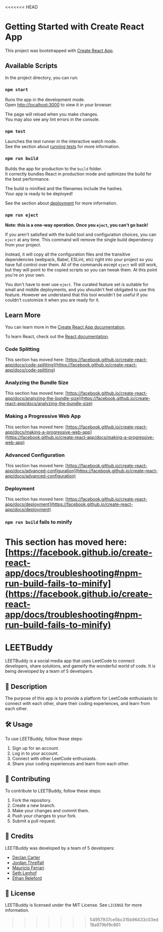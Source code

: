 <<<<<<< HEAD
# Getting Started with Create React App

This project was bootstrapped with [Create React App](https://github.com/facebook/create-react-app).

## Available Scripts

In the project directory, you can run:

### `npm start`

Runs the app in the development mode.\
Open [http://localhost:3000](http://localhost:3000) to view it in your browser.

The page will reload when you make changes.\
You may also see any lint errors in the console.

### `npm test`

Launches the test runner in the interactive watch mode.\
See the section about [running tests](https://facebook.github.io/create-react-app/docs/running-tests) for more information.

### `npm run build`

Builds the app for production to the `build` folder.\
It correctly bundles React in production mode and optimizes the build for the best performance.

The build is minified and the filenames include the hashes.\
Your app is ready to be deployed!

See the section about [deployment](https://facebook.github.io/create-react-app/docs/deployment) for more information.

### `npm run eject`

**Note: this is a one-way operation. Once you `eject`, you can't go back!**

If you aren't satisfied with the build tool and configuration choices, you can `eject` at any time. This command will remove the single build dependency from your project.

Instead, it will copy all the configuration files and the transitive dependencies (webpack, Babel, ESLint, etc) right into your project so you have full control over them. All of the commands except `eject` will still work, but they will point to the copied scripts so you can tweak them. At this point you're on your own.

You don't have to ever use `eject`. The curated feature set is suitable for small and middle deployments, and you shouldn't feel obligated to use this feature. However we understand that this tool wouldn't be useful if you couldn't customize it when you are ready for it.

## Learn More

You can learn more in the [Create React App documentation](https://facebook.github.io/create-react-app/docs/getting-started).

To learn React, check out the [React documentation](https://reactjs.org/).

### Code Splitting

This section has moved here: [https://facebook.github.io/create-react-app/docs/code-splitting](https://facebook.github.io/create-react-app/docs/code-splitting)

### Analyzing the Bundle Size

This section has moved here: [https://facebook.github.io/create-react-app/docs/analyzing-the-bundle-size](https://facebook.github.io/create-react-app/docs/analyzing-the-bundle-size)

### Making a Progressive Web App

This section has moved here: [https://facebook.github.io/create-react-app/docs/making-a-progressive-web-app](https://facebook.github.io/create-react-app/docs/making-a-progressive-web-app)

### Advanced Configuration

This section has moved here: [https://facebook.github.io/create-react-app/docs/advanced-configuration](https://facebook.github.io/create-react-app/docs/advanced-configuration)

### Deployment

This section has moved here: [https://facebook.github.io/create-react-app/docs/deployment](https://facebook.github.io/create-react-app/docs/deployment)

### `npm run build` fails to minify

This section has moved here: [https://facebook.github.io/create-react-app/docs/troubleshooting#npm-run-build-fails-to-minify](https://facebook.github.io/create-react-app/docs/troubleshooting#npm-run-build-fails-to-minify)
=======
# LEETBuddy
LEETBuddy is a social media app that uses LeetCode to connect developers, share solutions, and gameify the wonderful world of code. It is being developed by a team of 5 developers.

## 📝 Description
The purpose of this app is to provide a platform for LeetCode enthusiasts to connect with each other, share their coding experiences, and learn from each other.


## 🛠️ Usage
To use LEETBuddy, follow these steps:
1. Sign up for an account.
2. Log in to your account.
3. Connect with other LeetCode enthusiasts.
4. Share your coding experiences and learn from each other.

## 👥 Contributing
To contribute to LEETBuddy, follow these steps:
1. Fork the repository.
2. Create a new branch.
3. Make your changes and commit them.
4. Push your changes to your fork.
5. Submit a pull request.

## 🙌 Credits
LEETBuddy was developed by a team of 5 developers:
- [Declan Carter](https://github.com/thedeclancarter)
- [Jordan Threlfall](https://github.com/jordanthrelfall)
- [Mauricio Ferrari](https://github.com/meecethereese)
- [Seth Lenhof](https://github.com/sethlenhof)
- [Ethan Releford](https://github.com/ethanreleford)

## 📜 License
LEETBuddy is licensed under the MIT License. See `LICENSE` for more information.
>>>>>>> 54957937ce5bc315b96433c03ed18a979bf9c861
